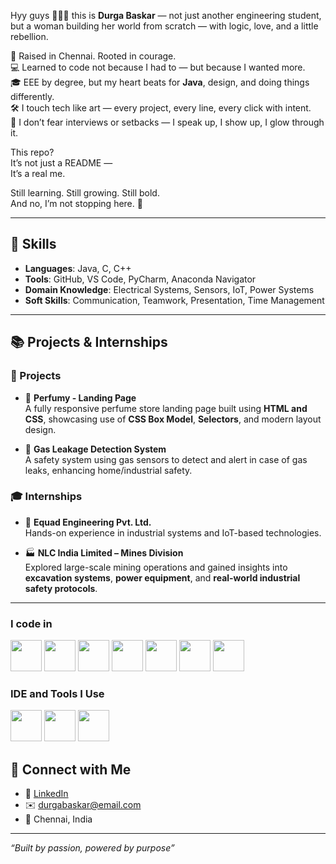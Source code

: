 Hyy guys 🙋🏻‍♀️ this is **Durga Baskar** — not just another engineering student,  
but a woman building her world from scratch — with logic, love, and a little rebellion.

📍 Raised in Chennai. Rooted in courage.  
💻 Learned to code not because I had to — but because I wanted more.  
🎓 EEE by degree, but my heart beats for **Java**, design, and doing things differently.  
🛠️ I touch tech like art — every project, every line, every click with intent.  
💬 I don’t fear interviews or setbacks — I speak up, I show up, I glow through it.  

This repo?  
It’s not just a README —  
It’s a real me.

Still learning. Still growing. Still bold.  
And no, I’m not stopping here. 💫

---

## 💼 Skills

- **Languages**: Java, C, C++
- **Tools**: GitHub, VS Code, PyCharm, Anaconda Navigator
- **Domain Knowledge**: Electrical Systems, Sensors, IoT, Power Systems
- **Soft Skills**: Communication, Teamwork, Presentation, Time Management

---

## 📚 Projects & Internships

### 🔧 Projects
- 💄 **Perfumy - Landing Page**  
  A fully responsive perfume store landing page built using **HTML and CSS**, showcasing use of **CSS Box Model**, **Selectors**, and modern layout design.

- 🔐 **Gas Leakage Detection System**  
  A safety system using gas sensors to detect and alert in case of gas leaks, enhancing home/industrial safety.

### 🎓 Internships
- 💼 **Equad Engineering Pvt. Ltd.**  
  Hands-on experience in industrial systems and IoT-based technologies.

- 🏭 **NLC India Limited – Mines Division**  
  Explored large-scale mining operations and gained insights into **excavation systems**, **power equipment**, and **real-world industrial safety protocols**.

---

### I code in
<img height="50" width="50" src="https://img.icons8.com/color/48/000000/python.png" /> <img height="50" width="50" src="https://img.icons8.com/color/48/000000/c-programming.png" /> <img height="50" width="50" src="https://img.icons8.com/color/48/000000/c-plus-plus-logo.png" /> <img height="50" width="50" src="https://img.icons8.com/color/48/000000/java-coffee-cup-logo.png" /> <img height="50" width="50" src="https://img.icons8.com/color/48/000000/html-5.png" /> <img height="50" width="50" src="https://img.icons8.com/color/48/000000/css3.png" /> <img height="50" width="50" src="https://img.icons8.com/fluent/48/000000/arduino.png"/> 
### IDE and Tools I Use
<img height="50" width="50" src="https://img.icons8.com/color/48/000000/visual-studio-code-2019.png"/> <img height="50" width="50" src="https://img.icons8.com/color/48/000000/pycharm.png"/> <img height="50" width="50" src="https://img.icons8.com/dusk/64/000000/anaconda.png"/> 

## 🔗 Connect with Me

- 💼 [LinkedIn](https://www.linkedin.com/in/durga29344)
- ✉️ durgabaskar@email.com 
- 📍 Chennai, India

---

_“Built by passion, powered by purpose”_
